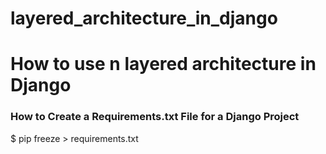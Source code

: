 # layered_architecture_in_django
<h1>How to use n layered architecture in Django</h1>
<h3>How to Create a Requirements.txt File for a Django Project</h3>
$ pip freeze > requirements.txt
